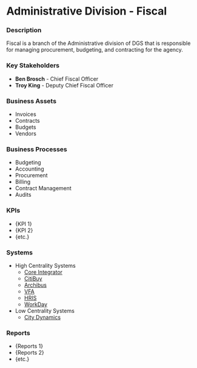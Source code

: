 # Administrative Division - Fiscal

### Description
Fiscal is a branch of the Administrative division of DGS that is responsible for managing procurement, budgeting, and contracting for the agency.

### Key Stakeholders
- **Ben Brosch** - Chief Fiscal Officer
- **Troy King** - Deputy Chief Fiscal Officer

### Business Assets
- Invoices
- Contracts
- Budgets
- Vendors

### Business Processes
- Budgeting
- Accounting
- Procurement
- Billing
- Contract Management
- Audits

### KPIs
- {KPI 1}
- {KPI 2}
- {etc.}

### Systems
- High Centrality Systems
    - [Core Integrator](/systems/core-integrator.md)
    - [CitiBuy](/systems/citibuy.md)
    - [Archibus](/systems/archibus.md)
    - [VFA](/systems/vfa.md)
    - [HRIS](/systems/hris.md)
    - [WorkDay](/systems/workday.md)
- Low Centrality Systems
    - [City Dynamics](/systems/city-dynamics.md)

### Reports
- {Reports 1}
- {Reports 2}
- {etc.}
